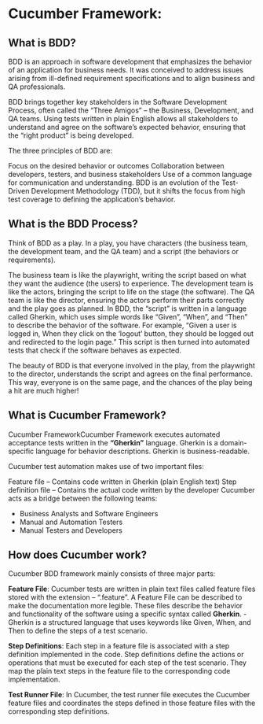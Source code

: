 # Cucumber Framework: 

## What is BDD? 
BDD is an approach in software development that emphasizes the behavior of an application for business needs. It was conceived to address issues arising from ill-defined requirement specifications and to align business and QA professionals. 

BDD brings together key stakeholders in the Software Development Process, often called the “Three Amigos” – the Business, Development, and QA teams. Using tests written in plain English allows all stakeholders to understand and agree on the software’s expected behavior, ensuring that the “right product” is being developed.

The three principles of BDD are:

Focus on the desired behavior or outcomes
Collaboration between developers, testers, and business stakeholders
Use of a common language for communication and understanding.
BDD is an evolution of the Test-Driven Development Methodology (TDD), but it shifts the focus from high test coverage to defining the application’s behavior.

## What is the BDD Process?
Think of BDD as a play. In a play, you have characters (the business team, the development team, and the QA team) and a script (the behaviors or requirements). 

The business team is like the playwright, writing the script based on what they want the audience (the users) to experience. 
The development team is like the actors, bringing the script to life on the stage (the software). 
The QA team is like the director, ensuring the actors perform their parts correctly and the play goes as planned.
In BDD, the “script” is written in a language called Gherkin, which uses simple words like “Given”, “When”, and “Then” to describe the behavior of the software. For example, “Given a user is logged in, When they click on the ‘logout’ button, they should be logged out and redirected to the login page.” This script is then turned into automated tests that check if the software behaves as expected.

The beauty of BDD is that everyone involved in the play, from the playwright to the director, understands the script and agrees on the final performance. This way, everyone is on the same page, and the chances of the play being a hit are much higher!

## What is Cucumber Framework?
Cucumber FrameworkCucumber Framework executes automated acceptance tests written in the **“Gherkin”** language. Gherkin is a domain-specific language for behavior descriptions. Gherkin is business-readable.

Cucumber test automation makes use of two important files:

Feature file – Contains code written in Gherkin (plain English text)
Step definition file – Contains the actual code written by the developer
Cucumber acts as a bridge between the following teams:

- Business Analysts and Software Engineers
- Manual and Automation Testers
- Manual Testers and Developers

## How does Cucumber work?
Cucumber BDD framework mainly consists of three major parts:

**Feature File**:
Cucumber tests are written in plain text files called feature files stored with the extension – “.feature”. 
A Feature File can be described to make the documentation more legible. 
These files describe the behavior and functionality of the software using a specific syntax called **Gherkin**. 
    - Gherkin is a structured language that uses keywords like Given, When, and Then to define the steps of a test scenario.
    
**Step Definitions**:
Each step in a feature file is associated with a step definition implemented in the code. 
Step definitions define the actions or operations that must be executed for each step of the test scenario. 
They map the plain text steps in the feature file to the corresponding code implementation.

**Test Runner File**: 
In Cucumber, the test runner file executes the Cucumber feature files and coordinates the steps defined in those feature files with the corresponding step definitions.